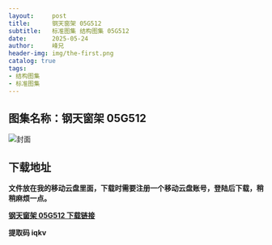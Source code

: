 ```yaml
---
layout:     post
title:      钢天窗架 05G512
subtitle:   标准图集 结构图集 05G512
date:       2025-05-24
author:     峰兄
header-img: img/the-first.png
catalog: true
tags:
- 结构图集
- 标准图集
---
```

## 图集名称：钢天窗架 05G512
![封面](https://pic1.imgdb.cn/item/6831888558cb8da5c80b9870.jpg)


## 下载地址 ##
**文件放在我的移动云盘里面，下载时需要注册一个移动云盘账号，登陆后下载，稍稍麻烦一点。**  
  
[**钢天窗架 05G512 下载链接**](https://caiyun.139.com/w/i/2nc6r9EjXwXyd)


**提取码 iqkv**



